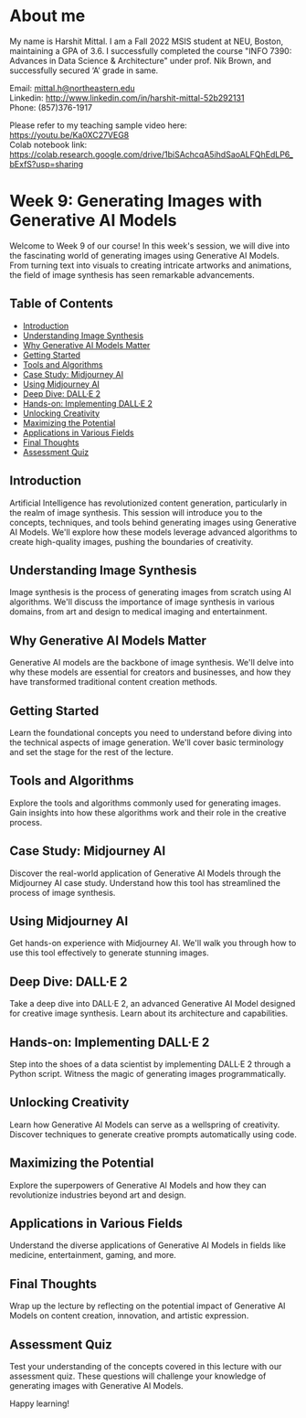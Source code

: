 # About me

My name is Harshit Mittal. I am a Fall 2022 MSIS student at NEU, Boston, maintaining a GPA of 3.6. I successfully completed the course "INFO 7390: Advances in Data Science & Architecture" under prof. Nik Brown, and successfully secured ‘A’ grade in same.

Email: mittal.h@northeastern.edu
<br>Linkedin: http://www.linkedin.com/in/harshit-mittal-52b292131
<br>Phone: (857)376-1917

Please refer to my teaching sample video here: https://youtu.be/Ka0XC27VEG8
<br>Colab notebook link: https://colab.research.google.com/drive/1biSAchcqA5ihdSaoALFQhEdLP6_bExfS?usp=sharing

# Week 9: Generating Images with Generative AI Models

Welcome to Week 9 of our course! In this week's session, we will dive into the fascinating world of generating images using Generative AI Models. From turning text into visuals to creating intricate artworks and animations, the field of image synthesis has seen remarkable advancements.

## Table of Contents

- [Introduction](#introduction)
- [Understanding Image Synthesis](#understanding-image-synthesis)
- [Why Generative AI Models Matter](#why-generative-ai-models-matter)
- [Getting Started](#getting-started)
- [Tools and Algorithms](#tools-and-algorithms)
- [Case Study: Midjourney AI](#case-study-midjourney-ai)
- [Using Midjourney AI](#using-midjourney-ai)
- [Deep Dive: DALL·E 2](#deep-dive-dall%C2%B7e-2)
- [Hands-on: Implementing DALL·E 2](#hands-on-implementing-dall%C2%B7e-2)
- [Unlocking Creativity](#unlocking-creativity)
- [Maximizing the Potential](#maximizing-the-potential)
- [Applications in Various Fields](#applications-in-various-fields)
- [Final Thoughts](#final-thoughts)
- [Assessment Quiz](#assessment-quiz)

## Introduction

Artificial Intelligence has revolutionized content generation, particularly in the realm of image synthesis. This session will introduce you to the concepts, techniques, and tools behind generating images using Generative AI Models. We'll explore how these models leverage advanced algorithms to create high-quality images, pushing the boundaries of creativity.

## Understanding Image Synthesis

Image synthesis is the process of generating images from scratch using AI algorithms. We'll discuss the importance of image synthesis in various domains, from art and design to medical imaging and entertainment.

## Why Generative AI Models Matter

Generative AI models are the backbone of image synthesis. We'll delve into why these models are essential for creators and businesses, and how they have transformed traditional content creation methods.

## Getting Started

Learn the foundational concepts you need to understand before diving into the technical aspects of image generation. We'll cover basic terminology and set the stage for the rest of the lecture.

## Tools and Algorithms

Explore the tools and algorithms commonly used for generating images. Gain insights into how these algorithms work and their role in the creative process.

## Case Study: Midjourney AI

Discover the real-world application of Generative AI Models through the Midjourney AI case study. Understand how this tool has streamlined the process of image synthesis.

## Using Midjourney AI

Get hands-on experience with Midjourney AI. We'll walk you through how to use this tool effectively to generate stunning images.

## Deep Dive: DALL·E 2

Take a deep dive into DALL·E 2, an advanced Generative AI Model designed for creative image synthesis. Learn about its architecture and capabilities.

## Hands-on: Implementing DALL·E 2

Step into the shoes of a data scientist by implementing DALL·E 2 through a Python script. Witness the magic of generating images programmatically.

## Unlocking Creativity

Learn how Generative AI Models can serve as a wellspring of creativity. Discover techniques to generate creative prompts automatically using code.

## Maximizing the Potential

Explore the superpowers of Generative AI Models and how they can revolutionize industries beyond art and design.

## Applications in Various Fields

Understand the diverse applications of Generative AI Models in fields like medicine, entertainment, gaming, and more.

## Final Thoughts

Wrap up the lecture by reflecting on the potential impact of Generative AI Models on content creation, innovation, and artistic expression.

## Assessment Quiz

Test your understanding of the concepts covered in this lecture with our assessment quiz. These questions will challenge your knowledge of generating images with Generative AI Models.

Happy learning!
